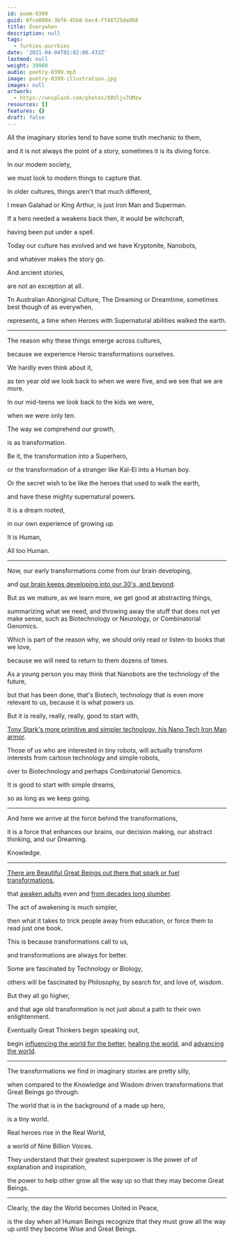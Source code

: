 ```yaml
---
id: poem-0399
guid: 8fce0004-3bf6-45b8-bec4-ff48725da0b8
title: Everywhen
description: null
tags:
  - furkies-purrkies
date: '2021-04-04T02:02:06.432Z'
lastmod: null
weight: 39900
audio: poetry-0399.mp3
image: poetry-0399-illustration.jpg
images: null
artwork:
  - https://unsplash.com/photos/X8Vljv7UMzw
resources: []
features: {}
draft: false
---
```


All the imaginary stories tend to have some truth mechanic to them,

and it is not always the point of a story, sometimes it is its diving force.

In our modem society,

we must look to modern things to capture that.

In older cultures, things aren't that much different,

I mean Galahad or King Arthur, is just Iron Man and Superman.

If a hero needed a weakens back then, it would be witchcraft,

having been put under a spell.

Today our culture has evolved and we have Kryptonite, Nanobots,

and whatever makes the story go.

And ancient stories,

are not an exception at all.

Tn Australian Aboriginal Culture, The Dreaming or Dreamtime, sometimes best though of as everywhen,

represents, a time when Heroes with Supernatural abilities walked the earth.

---

The reason why these things emerge across cultures,

because we experience Heroic transformations ourselves.

We hardly even think about it,

as ten year old we look back to when we were five, and we see that we are more.

In our mid-teens we look back to the kids we were,

when we were only ten.

The way we comprehend our growth,

is as transformation.

Be it, the transformation into a Superhero,

or the transformation of a stranger like Kal-El into a Human boy.

Or the secret wish to be like the heroes that used to walk the earth,

and have these mighty supernatural powers.

It is a dream rooted,

in our own experience of growing up.

It is Human,

All too Human.

---

Now, our early transformations come from our brain developing,

and [our brain keeps developing into our 30's, and beyond](https://www.youtube.com/watch?v=_KxRAfXEzIQ).

But as we mature, as we learn more, we get good at abstracting things,

summarizing what we need, and throwing away the stuff that does not yet make sense, such as Biotechnology or Neurology, or Combinatorial Genomics.

Which is part of the reason why, we should only read or listen-to books that we love,

because we will need to return to them dozens of times.

As a young person you may think that Nanobots are the technology of the future,

but that has been done, that's Biotech, technology that is even more relevant to us, because it is what powers us.

But it is really, really, really, good to start with,

[Tony Stark's more primitive and simpler technology, his Nano Tech Iron Man armor](https://www.youtube.com/watch?v=CjpXj2BqJBY).

Those of us who are interested in tiny robots, will actually transform interests from cartoon technology and simple robots,

over to Biotechnology and perhaps Combinatorial Genomics.

It is good to start with simple dreams,

so as long as we keep going.

---

And here we arrive at the force behind the transformations,

it is a force that enhances our brains, our decision making, our abstract thinking, and our Dreaming.

Knowledge.

---

[There are Beautiful Great Beings out there that spark or fuel transformations](https://www.youtube.com/watch?v=BzRR3Mo4noU),

that [awaken adults](https://www.youtube.com/watch?v=iCvmsMzlF7o) even and [from decades long slumber](https://www.youtube.com/watch?v=hPSvdKTEZug).

The act of awakening is much simpler,

then what it takes to trick people away from education, or force them to read just one book.

This is because transformations call to us,

and transformations are always for better.

Some are fascinated by Technology or Biology,

others will be fascinated by Philosophy, by search for, and love of, wisdom.

But they all go higher,

and that age old transformation is not just about a path to their own enlightenment.

Eventually Great Thinkers begin speaking out,

begin [influencing the world for the better](https://www.youtube.com/watch?v=EWPFmdAWRZ0), [healing the world](https://www.youtube.com/watch?v=Lp-3CQ6ZD4k), and [advancing the world](https://www.youtube.com/watch?v=QHIocNOHd7A).

---

The transformations we find in imaginary stories are pretty silly,

when compared to the Knowledge and Wisdom driven transformations that Great Beings go through.

The world that is in the background of a made up hero,

is a tiny world.

Real heroes rise in the Real World,

a world of Nine Billion Voices.

They understand that their greatest superpower is the power of of explanation and inspiration,

the power to help other grow all the way up so that they may become Great Beings.

---

Clearly, the day the World becomes United in Peace,

is the day when all Human Beings recognize that they must grow all the way up until they become Wise and Great Beings.
